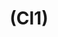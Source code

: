 ---
layout: page
title: (Cl1)
nav_order: 1
parent: Closure Activities
grand_parent: Software Development and Maintenance
permalink: /phases/operations/software_development_and_maintenance/closure/cl1/
---